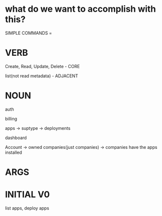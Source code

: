 # what do we want to accomplish with this?

SIMPLE COMMANDS = <VERB> <NOUN> <ARGS>



# VERB

Create, Read, Update, Delete - CORE

list(not read metadata) - ADJACENT


# NOUN

auth

billing

apps -> suptype -> deployments

dashboard

Account -> owned companies(just companies) -> companies have the apps installed



# ARGS




# INITIAL V0
list apps, deploy apps

